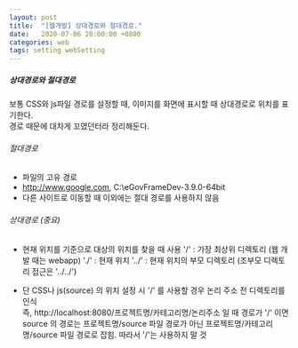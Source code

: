 ```yaml
---
layout: post
title:  "[웹개발] 상대경로와 절대경로."
date:   2020-07-06 20:00:00 +0800
categories: web
tags: setting webSetting
---
```


##### 상대경로와 절대경로
보통 CSS와 js파일 경로를 설정할 때, 이미지를 화면에 표시할 때 상대경로로 위치를 표기한다.  
경로 때문에 대차게 꼬였던터라 정리해둔다. 

###### 절대경로 
- 파일의 고유 경로
- http://www.google.com, C:\eGovFrameDev-3.9.0-64bit
- 다른 사이트로 이동할 때 이외에는 절대 경로를 사용하지 않음

###### 상대경로 (중요)
- 현재 위치를 기준으로 대상의 위치를 찾을 때 사용 
 '/'   : 가장 최상위 디렉토리 (웹 개발 때는 webapp)
 './'  : 현재 위치
 '../' : 현재 위치의 부모 디렉토리 (조부모 디렉토리 접근은 '../../')

- 단 CSS나 js(source) 의 위치 설정 시 '/' 를 사용할 경우 논리 주소 전 디렉토리를 인식  
  즉, http://localhost:8080/프로젝트명/카테고리명/논리주소 일 때
  경로가 '/' 이면 source 의 경로는 프로젝트명/source 파일 경로가 아닌 프로젝트명/카테고리명/source 파일 경로로 잡힘.
  따라서 '/'는 사용하지 말 것
 
 


